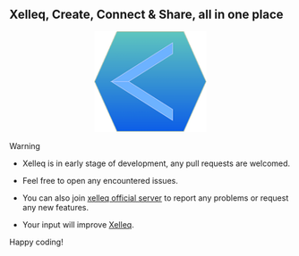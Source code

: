 ## Xelleq, Create, Connect & Share, all in one place

<p align="center">
  <img width="200" src="public/celliq_logo.png">
</p>

> [!WARNING]
> - Xelleq is in early stage of development, any pull requests are welcomed.
> 
> - Feel free to open any encountered issues.
>
> - You can also join [xelleq official server](https://xelleq.com/server/xelleq-officialpyymi/a1159d27-4325-474b-9ea9-8334c7195761?tab=description) to
> report any problems or request any new features.
>
> - Your input will improve [Xelleq](https://xelleq.com/).

Happy coding!

